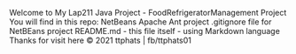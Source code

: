 Welcome to My Lap211 Java Project - FoodRefrigeratorManagement Project
You will find in this repo:
NetBeans Apache Ant project
.gitignore file for NetBEans project
README.md - this file itself - using Markdown language
Thanks for visit here
© 2021 ttphats | fb/ttphats01